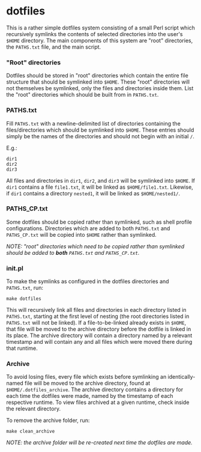 # dotfiles

This is a rather simple dotfiles system consisting of a small Perl script which recursively symlinks the contents of selected directories into the user's `$HOME` directory. The main components of this system are "root" directories, the `PATHS.txt` file, and the main script.

### "Root" directories
Dotfiles should be stored in "root" directories which contain the entire file structure that should be symlinked into `$HOME`. These "root" directories will not themselves be symlinked, only the files and directories inside them. List the "root" directories which should be built from in `PATHS.txt`.

### PATHS.txt
Fill `PATHS.txt` with a newline-delimited list of directories containing the files/directories which should be symlinked into `$HOME`. These entries should simply be the names of the directories and should not begin with an initial `/`.

E.g.:
```
dir1
dir2
dir3
```

All files and directories in `dir1`, `dir2`, and `dir3` will be symlinked into `$HOME`. If `dir1` contains a file `file1.txt`, it will be linked as `$HOME/file1.txt`. Likewise, if `dir1` contains a directory `nested1`, it will be linked as `$HOME/nested1/`.

### PATHS_CP.txt
Some dotfiles should be copied rather than symlinked, such as shell profile configurations. Directories which are added to both `PATHS.txt` and `PATHS_CP.txt` will be copied into `$HOME` rather than symlinked.

_NOTE: "root" directories which need to be copied rather than symlinked should be added to **both** `PATHS.txt` and `PATHS_CP.txt`._

### init.pl
To make the symlinks as configured in the dotfiles directories and `PATHS.txt`, run:

```shell
make dotfiles
```

This will recursively link all files and directories in each directory listed in `PATHS.txt`, starting at the first level of nesting (the root directories listed in `PATHS.txt` will not be linked). If a file-to-be-linked already exists in `$HOME`, that file will be moved to the archive directory before the dotfile is linked in its place. The archive directory will contain a directory named by a relevant timestamp and will contain any and all files which were moved there during that runtime.

### Archive
To avoid losing files, every file which exists before symlinking an identically-named file will be moved to the archive directory, found at `$HOME/.dotfiles_archive`. The archive directory contains a directory for each time the dotfiles were made, named by the timestamp of each respective runtime. To view files archived at a given runtime, check inside the relevant directory.

To remove the archive folder, run:
```shell
make clean_archive
```

_NOTE: the archive folder will be re-created next time the dotfiles are made._

